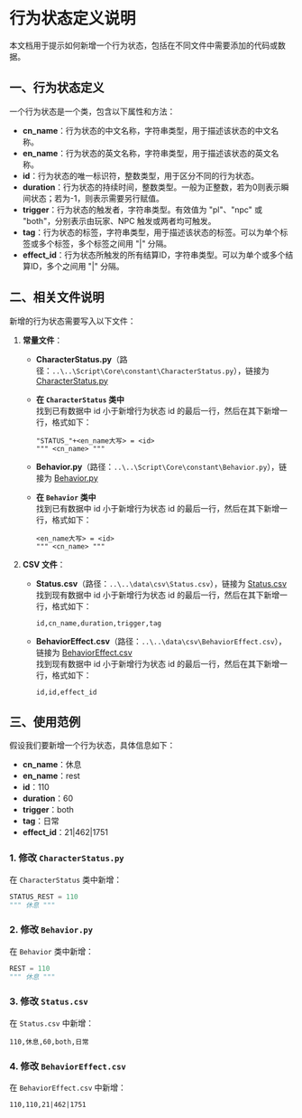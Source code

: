 # 行为状态定义说明

本文档用于提示如何新增一个行为状态，包括在不同文件中需要添加的代码或数据。

## 一、行为状态定义

一个行为状态是一个类，包含以下属性和方法：

- **cn_name**：行为状态的中文名称，字符串类型，用于描述该状态的中文名称。
- **en_name**：行为状态的英文名称，字符串类型，用于描述该状态的英文名称。
- **id**：行为状态的唯一标识符，整数类型，用于区分不同的行为状态。
- **duration**：行为状态的持续时间，整数类型。一般为正整数，若为0则表示瞬间状态；若为-1，则表示需要另行赋值。
- **trigger**：行为状态的触发者，字符串类型。有效值为 "pl"、"npc" 或 "both"，分别表示由玩家、NPC 触发或两者均可触发。
- **tag**：行为状态的标签，字符串类型，用于描述该状态的标签。可以为单个标签或多个标签，多个标签之间用 "|" 分隔。
- **effect_id**：行为状态所触发的所有结算ID，字符串类型。可以为单个或多个结算ID，多个之间用 "|" 分隔。

## 二、相关文件说明

新增的行为状态需要写入以下文件：

1. **常量文件**：

   - **CharacterStatus.py**（路径：`..\..\Script\Core\constant\CharacterStatus.py`），链接为 [CharacterStatus.py](..\..\Script\Core\constant\CharacterStatus.py)

   - **在 `CharacterStatus` 类中**  
     找到已有数据中 id 小于新增行为状态 id 的最后一行，然后在其下新增一行，格式如下：
     ```
     "STATUS_"+<en_name大写> = <id>
     """ <cn_name> """
     ```

   - **Behavior.py**（路径：`..\..\Script\Core\constant\Behavior.py`），链接为 [Behavior.py](..\..\Script\Core\constant\Behavior.py)

   - **在 `Behavior` 类中**  
     找到已有数据中 id 小于新增行为状态 id 的最后一行，然后在其下新增一行，格式如下：
     ```
     <en_name大写> = <id>
     """ <cn_name> """
     ```

2. **CSV 文件**：

   - **Status.csv**（路径：`..\..\data\csv\Status.csv`），链接为 [Status.csv](..\..\data\csv\Status.csv)  
     找到现有数据中 id 小于新增行为状态 id 的最后一行，然后在其下新增一行，格式如下：
     ```
     id,cn_name,duration,trigger,tag
     ```

   - **BehaviorEffect.csv**（路径：`..\..\data\csv\BehaviorEffect.csv`），链接为 [BehaviorEffect.csv](..\..\data\csv\BehaviorEffect.csv)  
     找到现有数据中 id 小于新增行为状态 id 的最后一行，然后在其下新增一行，格式如下：
     ```
     id,id,effect_id
     ```

## 三、使用范例

假设我们要新增一个行为状态，具体信息如下：

- **cn_name**：休息
- **en_name**：rest
- **id**：110
- **duration**：60
- **trigger**：both
- **tag**：日常
- **effect_id**：21|462|1751

### 1. 修改 `CharacterStatus.py`

在 `CharacterStatus` 类中新增：
```python
STATUS_REST = 110
""" 休息 """
```

### 2. 修改 `Behavior.py`

在 `Behavior` 类中新增：
```python
REST = 110
""" 休息 """
```

### 3. 修改 `Status.csv`

在 `Status.csv` 中新增：
```csv
110,休息,60,both,日常
```

### 4. 修改 `BehaviorEffect.csv`

在 `BehaviorEffect.csv` 中新增：
```csv
110,110,21|462|1751
```